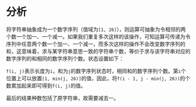 # 分析

将字符串抽象成为一个数字序列（值域为`[1, 26]`），则运算可抽象为令相邻的两个数一个加一、一个减一。如果我们重复多次这样的该操作，可知运算可传递为令序列中任意两个数一个加一、一个减一，而多次这样的操作不会改变数字序列的和，这意味着，求与某字符串意思一致的字符串个数，等价于求与该字符串对应的数字序列的和相同的数字序列个数。状态设置如下：

`f(i, j)`表示长度为`i`，和为`j`的数字序列状态时，相同和的数字序列个数。第`i`个位置上可以放置`[1, min(j, 26)]`的值，因此，将`f(i - 1, j - min(j, 26))`的个数累加起来即可得到`f(i, j)`的值。

最后的结果种数包括了原字符串，故需要减去一。